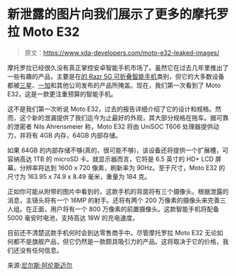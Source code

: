 # 新泄露的图片向我们展示了更多的摩托罗拉 Moto E32

> 原文：<https://www.xda-developers.com/moto-e32-leaked-images/>

摩托罗拉已经很久没有真正掌控安卓智能手机市场了。虽然它在过去几年里推出了一些有趣的产品，主要是在[的 Razr 5G 可折叠智能手机](https://www.xda-developers.com/best-foldable-phones/)类别，但它的大多数设备都被[三星](https://www.xda-developers.com/best-samsung-galaxy-phones/)、[一加](https://www.xda-developers.com/best-oneplus-phones/)和其他公司发布的产品所掩盖。现在，我们第一次看到了 Moto E32，这是一款更注重预算的智能手机。

这不是我们第一次听说 Moto E32，过去的报告详细介绍了它的设计和规格。然而，这个新的泄漏提供了我们迄今为止最好的外观，其大部分规格在拖车。据可靠的泄密者 Nils Ahrensmeier 称，Moto E32 将由 UniSOC T606 处理器提供动力，并将有 4GB 内存，64GB 内部存储。

如果 64GB 的内部存储不够(真的，很可能不够)，该设备还将提供一个扩展槽，可容纳高达 1TB 的 microSD 卡。就显示器而言，它将是 6.5 英寸的 HD+ LCD 屏幕。分辨率将达到 1600 x 720 像素，刷新率为 90Hz。至于尺寸，Moto E32 的尺寸为 163.95 x 74.9 x 8.49 毫米，重量为 184 克。

正如你可能从附带的图片中看到的，这款手机的背面将有三个摄像头。根据泄露的消息，主镜头将有一个 16MP 的射手。还将有两个 200 万像素的摄像头来完善三人组。在正面，用户将有一个 800 万像素的前置摄像头。这款智能手机将配备 5000 毫安时电池，支持高达 18W 的充电速度。

目前还不清楚这款手机何时会到达零售商手中。尽管摩托罗拉 Moto E32 无论如何都不是旗舰产品，但它仍然是一款颇具吸引力的产品。这将取决于它的价格，我们还没有任何信息。

来源:[尼尔斯·阿伦斯迈尔](https://twitter.com/NilsAhrDE/status/1519639664390557697)